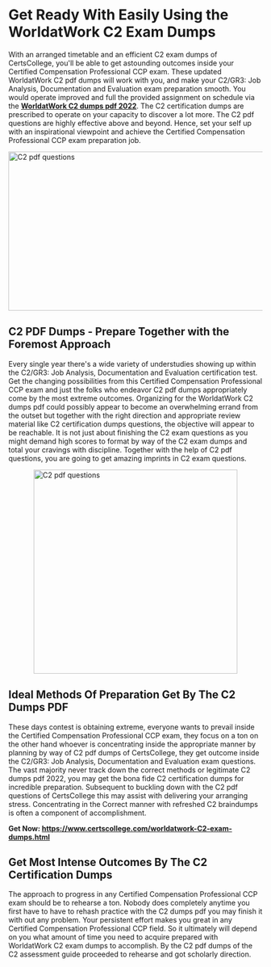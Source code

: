 <h1><strong>Get Ready With Easily Using the WorldatWork C2 Exam Dumps&nbsp;</strong></h1>
<p><span style="font-weight: 400;">With an arranged timetable and an efficient  C2 exam dumps of CertsCollege, you'll be able to get astounding outcomes inside your Certified Compensation Professional CCP exam. These updated WorldatWork C2 pdf dumps will work with you, and make your C2/GR3: Job Analysis, Documentation and Evaluation exam preparation smooth. You would operate improved and full the provided assignment on schedule via the <strong><a href="https://www.certscollege.com/worldatwork-C2-exam-dumps.html">WorldatWork C2 dumps pdf 2022</a></strong>. The C2 certification dumps are prescribed to operate on your capacity to discover a lot more. The  C2 pdf questions are highly effective above and beyond. Hence, set your self up with an inspirational viewpoint and achieve the Certified Compensation Professional CCP exam preparation job.&nbsp;</span></p>
<p><span style="font-weight: 400;"><img style="display: block; margin-left: auto; margin-right: auto;" src="https://i.ibb.co/CPDK3ps/Yellow-and-Blue-Initiative-Blog-Banner.png" alt="C2 pdf questions" width="559" height="315" /></span></p>
<h2><strong>C2 PDF Dumps - Prepare Together with the Foremost Approach</strong></h2>
<p><span style="font-weight: 400;">Every single year there's a wide variety of understudies showing up within the C2/GR3: Job Analysis, Documentation and Evaluation certification test. Get the changing possibilities from this Certified Compensation Professional CCP exam and just the folks who endeavor C2 pdf dumps appropriately come by the most extreme outcomes. Organizing for the WorldatWork C2 dumps pdf could possibly appear to become an overwhelming errand from the outset but together with the right direction and appropriate review material like C2 certification dumps questions, the objective will appear to be reachable. It is not just about finishing the C2 exam questions as you might demand high scores to format by way of the C2 exam dumps and total your cravings with discipline. Together with the help of C2 pdf questions, you are going to get amazing imprints in C2 exam questions.</span></p>
<p><span style="font-weight: 400;"><a href="https://tinyurl.com/y9l2k8uu"><img style="display: block; margin-left: auto; margin-right: auto;" src="https://i.ibb.co/9tMrhdY/Teacher-Appreciation-Invitation.png" alt="C2 pdf questions " width="404" height="404" /></a></span></p>
<h2><strong>Ideal Methods Of Preparation Get By The C2 Dumps PDF</strong></h2>
<p><span style="font-weight: 400;">These days contest is obtaining extreme, everyone wants to prevail inside the Certified Compensation Professional CCP exam, they focus on a ton on the other hand whoever is concentrating inside the appropriate manner by planning by way of C2 pdf dumps of CertsCollege, they get outcome inside the C2/GR3: Job Analysis, Documentation and Evaluation exam questions. The vast majority never track down the correct methods or legitimate C2 dumps pdf 2022, you may get the bona fide C2 certification dumps for incredible preparation. Subsequent to buckling down with the  C2 pdf questions of CertsCollege this may assist with delivering your arranging stress. Concentrating in the Correct manner with refreshed C2 braindumps is often a component of accomplishment.</span></p>
<p><span style="font-weight: 400;"><strong>Get Now: <a href="https://www.certscollege.com/worldatwork-C2-exam-dumps.html">https://www.certscollege.com/worldatwork-C2-exam-dumps.html</a></strong></span></p>
<h2><strong>Get Most Intense Outcomes By The C2 Certification Dumps</strong></h2>
<p><span style="font-weight: 400;">The approach to progress in any Certified Compensation Professional CCP exam should be to rehearse a ton. Nobody does completely anytime you first have to have to rehash practice with the C2 dumps pdf you may finish it with out any problem. Your persistent effort makes you great in any Certified Compensation Professional CCP field. So it ultimately will depend on you what amount of time you need to acquire prepared with WorldatWork C2 exam dumps to accomplish. By the C2 pdf dumps of the C2 assessment guide proceeded to rehearse and got scholarly direction.</span></p>
